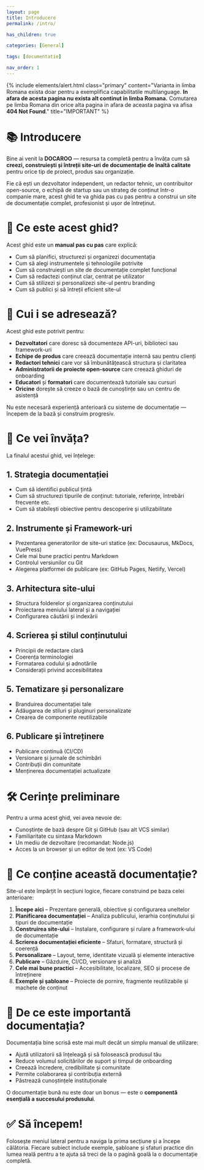 ```yaml
---
layout: page
title: Introducere
permalink: /intro/

has_children: true

categories: [General]

tags: [documentatie]

nav_order: 1
---
```


{% include elements/alert.html class="primary" content="Varianta in limba Romana exista doar pentru a exemplifica capabilitatile multilanguage. **In afara de acesta pagina nu exista alt continut in limba Romana.** Comutarea pe limba Romana din orice alta pagina in afara de aceasta pagina va afisa **404 Not Found**." title="IMPORTANT" %}

# 📚 Introducere

Bine ai venit la **DOCAROO** — resursa ta completă pentru a învăța cum să **creezi, construiești și întreții site-uri de documentație de înaltă calitate** pentru orice tip de proiect, produs sau organizație.

Fie că ești un dezvoltator independent, un redactor tehnic, un contribuitor open-source, o echipă de startup sau un strateg de conținut într-o companie mare, acest ghid te va ghida pas cu pas pentru a construi un site de documentație complet, profesionist și ușor de întreținut.

# 🚀 Ce este acest ghid?

Acest ghid este un **manual pas cu pas** care explică:

- Cum să planifici, structurezi și organizezi documentația  
- Cum să alegi instrumentele și tehnologiile potrivite  
- Cum să construiești un site de documentație complet funcțional  
- Cum să redactezi conținut clar, centrat pe utilizator  
- Cum să stilizezi și personalizezi site-ul pentru branding  
- Cum să publici și să întreții eficient site-ul  

# 📌 Cui i se adresează?

Acest ghid este potrivit pentru:

- **Dezvoltatori** care doresc să documenteze API-uri, biblioteci sau framework-uri  
- **Echipe de produs** care creează documentație internă sau pentru clienți  
- **Redactori tehnici** care vor să îmbunătățească structura și claritatea  
- **Administratorii de proiecte open-source** care creează ghiduri de onboarding  
- **Educatori** și **formatori** care documentează tutoriale sau cursuri  
- **Oricine** dorește să creeze o bază de cunoștințe sau un centru de asistență  

Nu este necesară experiență anterioară cu sisteme de documentație — începem de la bază și construim progresiv.

# 🧱 Ce vei învăța?

La finalul acestui ghid, vei înțelege:

## 1. Strategia documentației
- Cum să identifici publicul țintă  
- Cum să structurezi tipurile de conținut: tutoriale, referințe, întrebări frecvente etc.  
- Cum să stabilești obiective pentru descoperire și utilizabilitate  

## 2. Instrumente și Framework-uri
- Prezentarea generatorilor de site-uri statice (ex: Docusaurus, MkDocs, VuePress)  
- Cele mai bune practici pentru Markdown  
- Controlul versiunilor cu Git  
- Alegerea platformei de publicare (ex: GitHub Pages, Netlify, Vercel)  

## 3. Arhitectura site-ului
- Structura folderelor și organizarea conținutului  
- Proiectarea meniului lateral și a navigației  
- Configurarea căutării și indexării  

## 4. Scrierea și stilul conținutului
- Principii de redactare clară  
- Coerența terminologiei  
- Formatarea codului și adnotările  
- Considerații privind accesibilitatea  

## 5. Tematizare și personalizare
- Branduirea documentației tale  
- Adăugarea de stiluri și pluginuri personalizate  
- Crearea de componente reutilizabile  

## 6. Publicare și întreținere
- Publicare continuă (CI/CD)  
- Versionare și jurnale de schimbări  
- Contribuții din comunitate  
- Menținerea documentației actualizate  

# 🛠️ Cerințe preliminare

Pentru a urma acest ghid, vei avea nevoie de:

- Cunoștințe de bază despre Git și GitHub (sau alt VCS similar)  
- Familiaritate cu sintaxa Markdown  
- Un mediu de dezvoltare (recomandat: Node.js)  
- Acces la un browser și un editor de text (ex: VS Code)

# 📁 Ce conține această documentație?

Site-ul este împărțit în secțiuni logice, fiecare construind pe baza celei anterioare:

1. **Începe aici** – Prezentare generală, obiective și configurarea uneltelor  
2. **Planificarea documentației** – Analiza publicului, ierarhia conținutului și tipuri de documentație  
3. **Construirea site-ului** – Instalare, configurare și rulare a framework-ului de documentație  
4. **Scrierea documentației eficiente** – Sfaturi, formatare, structură și coerență  
5. **Personalizare** – Layout, teme, identitate vizuală și elemente interactive  
6. **Publicare** – Găzduire, CI/CD, versionare și analiză  
7. **Cele mai bune practici** – Accesibilitate, localizare, SEO și procese de întreținere  
8. **Exemple și șabloane** – Proiecte de pornire, fragmente reutilizabile și machete de conținut  

# 🧭 De ce este importantă documentația?

Documentația bine scrisă este mai mult decât un simplu manual de utilizare:

- Ajută utilizatorii să înțeleagă și să folosească produsul tău  
- Reduce volumul solicitărilor de suport și timpul de onboarding  
- Creează încredere, credibilitate și comunitate  
- Permite colaborarea și contribuția externă  
- Păstrează cunoștințele instituționale  

O documentație bună nu este doar un bonus — este o **componentă esențială a succesului produsului**.

# ✅ Să începem!

Folosește meniul lateral pentru a naviga la prima secțiune și a începe călătoria. Fiecare subiect include exemple, șabloane și sfaturi practice din lumea reală pentru a te ajuta să treci de la o pagină goală la o documentație completă.

